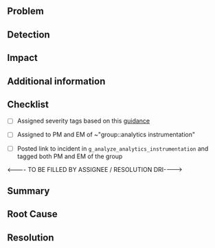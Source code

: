 <!-- Please complete the template below as best as you can. Make sure to check if this issue has already been raised by someone else first to avoid duplication. 

For each section below, please add screenshots or links or anything that may help visual learners understand the problem better, even if this takes you an extra minute or two this is a great help to some folks.

https://www.learning-styles-online.com/style/visual-spatial/

-->

## Problem
<!-- High level overview of the Incident -->

##  Detection

<!-- How did we learn of the problem? System Error? User? -->

## Impact

<!-- Who was impacted and how were they impacted?
Please include Teams, Users, Automations, Processes -->


## Additional information

<!-- Please fill out any additonal information that may help with resolution -->


## Checklist
<!-- Please ensure all of the below steps are taken -->

* [ ] Assigned severity tags based on this [guidance](https://about.gitlab.com/handbook/engineering/development/analytics/analytics-instrumentation/#incident-detection)
* [ ] Assigned to PM and EM of ~"group::analytics instrumentation"
* [ ] Posted link to incident in `g_analyze_analytics_instrumentation` and tagged both PM and EM of the group


<---- TO BE FILLED BY ASSIGNEE / RESOLUTION DRI---->
<!-- The intention of this section is to give stakeholders a high level summary of the issue with whatever information we have at the point of closing the issue or providing a quick fix. For a deeper analysis of the root cause and how we can avoid such incidents in the future please use the RCA template as outlined in the handbook incident resolution guidance and link the issue here -->

## Summary
<!-- Overall summary of the issue -->

## Root Cause

<!-- To be filled by the assignee. What caused this incident? Link to RCA issue if needed -->

## Resolution
<!-- To be filled by assignee.Has the issue been resolved? How? Please include any relevant issue and/or MR links in the description -->



